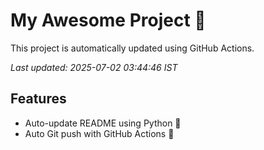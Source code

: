 # My Awesome Project 🚀

This project is automatically updated using GitHub Actions.

_Last updated: 2025-07-02 03:44:46 IST_

## Features
- Auto-update README using Python 🐍
- Auto Git push with GitHub Actions 🤖
